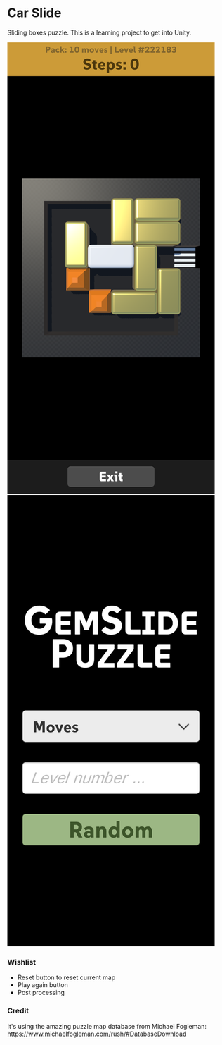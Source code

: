 # Car Slide

Sliding boxes puzzle. This is a learning project to get into Unity.

![Screenshot of game](./Misc/screenshot2.png)
![Screenshot of menu](./Misc/screenshot1.png)

### Wishlist

- Reset button to reset current map
- Play again button
- Post processing

### Credit

It's using the amazing puzzle map database from Michael Fogleman: https://www.michaelfogleman.com/rush/#DatabaseDownload